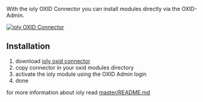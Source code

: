 With the ioly OXID Connector you can install modules directly via the OXID-Admin.

[![ioly OXID Connector](https://raw.github.com/ioly/ioly/gh-pages/assets/img/ioly-oxid-connector.png)](https://www.youtube.com/embed/8JnDZxhWETo?vq=hd720)

## Installation

1. download [ioly oxid connector](https://github.com/ioly/ioly/archive/connector-oxid.zip)
2. copy connector in your oxid modules directory
3. activate the ioly module using the OXID Admin login
4. done


for more information about ioly read [master/README.md](https://github.com/ioly/ioly/blob/master/README.md)

